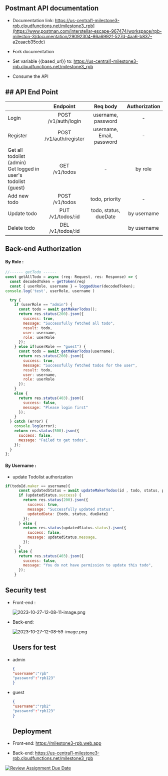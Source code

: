 ## Postmant API documentation

- Documentation link:  https://us-central1-milestone3-rpb.cloudfunctions.net/milestone3_rpb](https://www.postman.com/interstellar-escape-967474/workspace/rpb-mileston-3/documentation/29092304-86a6992f-527d-4aa6-b837-a2eaacb35cdc)

- Fork documentation

- Set variable {{based_url}} to:  https://us-central1-milestone3-rpb.cloudfunctions.net/milestone3_rpb

- Consume the API

## ## API End Point

|                                                                    | Endpoint               | Req body                  | Authorization |
|:------------------------------------------------------------------ |:----------------------:|:-------------------------:|:-------------:|
| Login                                                              | POST<br>/v1/auth/login    | username, password        | -             |
| Register                                                           | POST<br>/v1/auth/register | username, Email, password | -             |
| Get all todolist (admin)<br/>Get logged in user's todolist (guest) | GET<br/>/v1/todos      | -                         | by role       |
| Add new todo                                                       | POST<br/>/v1/todos     | todo, priority            | -             |
| Update todo                                                        | PUT<br/>/v1/todos/:id  | todo, status, dueDate     | by username   |
| Delete todo                                                        | DEL<br/>/v1/todos/:id  |                           | by username   |

## Back-end Authorization

#### By Role :

```js
//------ getTodo ------
const getAllTodo = async (req: Request, res: Response) => {
  const decodedToken = getToken(req)
  const { userRole, username } = loggedUser(decodedToken);
console.log('test', userRole, username )

  try {
    if (userRole == "admin") {
      const todo = await getMakerTodos();
      return res.status(200).json({
        success: true,
        message: "Successfully fetched all todo",
        result: todo,
        user: username,
        role: userRole
      });
    } else if(userRole == "guest") {
      const todo = await getMakerTodos(username);
      return res.status(200).json({
        success: true,
        message: "Successfully fetched todos for the user",
        result: todo,
        user: username,
        role: userRole
      });
    }
    else {
      return res.status(403).json({
        success: false,
        message: "Please login first"
      });
    }
  } catch (error) {
    console.log(error);
    return res.status(500).json({
      success: false,
      message: "Failed to get todos",
    });
  }
};
```

#### By Username :

- update Todolist authorization

```js
if(todoId.maker == username){
      const updatedStatus = await updateMakerTodos(id , todo, status, priority, dueDate);
      if (updatedStatus.success) {
        return res.status(200).json({
          success: true,
          message: "Successfully updated status",
          updatedData: {todo, status, dueDate}
        });
      } else {
        return res.status(updatedStatus.status).json({
          success: false,
          message: updatedStatus.message,
        });
      }
    } else {
      return res.status(403).json({
        success: false,
        message: "You do not have permission to update this todo",
      });
    }
```

## Security test

- Front-end :
  
  ![2023-10-27-12-08-11-image.png](D:\bootcamp-revou\week18%20ML3\week-18-RPrasetyoB\assets\img\README\2023-10-27-12-08-11-image.png)

- Back-end:
  
  ![2023-10-27-12-08-59-image.png](D:\bootcamp-revou\week18%20ML3\week-18-RPrasetyoB\assets\img\README\2023-10-27-12-08-59-image.png)
  
  ## Users for test

- admin
  
  ```json
  {
  "username":"rpb"
  "password":"rpb123"
  }
  ```

- guest
  
  ```json
  {
  "username":"rpb2"
  "password":"rpb123"
  }
  ```
  
  ## Deployment

- Front-end: https://milestone3-rpb.web.app

- Back-end: https://us-central1-milestone3-rpb.cloudfunctions.net/milestone3_rpb

[![Review Assignment Due Date](https://classroom.github.com/assets/deadline-readme-button-24ddc0f5d75046c5622901739e7c5dd533143b0c8e959d652212380cedb1ea36.svg)](https://classroom.github.com/a/-Z3-Ss4P)
